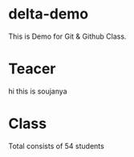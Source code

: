 # delta-demo
This is Demo for Git &amp; Github Class.

# Teacer 
hi this is soujanya

# Class 
 Total consists of 54 students
  